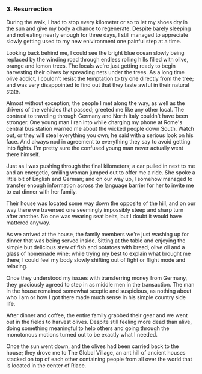### 3. Resurrection
During the walk, I had to stop every kilometer or so to let my shoes dry in the sun and give my body a chance to regenerate. Despite barely sleeping and not eating nearly enough for three days, I still managed to appreciate slowly getting used to my new enivironment one painful step at a time.

Looking back behind me, I could see the bright blue ocean slowly being replaced by the winding road through endless rolling hills filled with olive, orange and lemon trees. The locals we're just getting ready to begin harvesting their olives by spreading nets under the trees. As a long time olive addict, I couldn't resist the temptation to try one directly from the tree; and was very disappointed to find out that they taste awful in their natural state.

Almost without exception; the people I met along the way, as well as the drivers of the vehicles that passed; greeted me like any other local. The contrast to traveling through Germany and North Italy couldn't have been stronger. One young man I ran into while charging my phone at Rome's central bus station warned me about the wicked people down South. Watch out, or they will steal everything you own; he said with a serious look on his face. And always nod in agreement to everything they say to avoid getting into fights. I'm pretty sure the confused young man never actually went there himself.

Just as I was pushing through the final kilometers; a car pulled in next to me and an energetic, smiling woman jumped out to offer me a ride. She spoke a little bit of English and German; and on our way up, I somehow managed to transfer enough information across the language barrier for her to invite me to eat dinner with her family.

Their house was located some way down the opposite of the hill, and on our way there we traversed one seemingly impossibly steep and sharp turn after another. No one was wearing seat belts, but I doubt it would have mattered anyway.

As we arrived at the house, the family members we're just washing up for dinner that was being served inside. Sitting at the table and enjoying the simple but delicious stew of fish and potatoes with bread, olive oil and a glass of homemade wine; while trying my best to explain what brought me there; I could feel my body slowly shifting out of fight or flight mode and relaxing.

Once they understood my issues with transferring money from Germany, they graciously agreed to step in as middle men in the transaction. The man in the house remained somewhat sceptic and suspicious, as nothing about who I am or how I got there made much sense in his simple country side life.

After dinner and coffee, the entire family grabbed their gear and we went out in the fields to harvest olives. Despite still feeling more dead than alive, doing something meaningful to help others and going through the monotonous motions turned out to be exactly what I needed.

Once the sun went down, and the olives had been carried back to the house; they drove me to The Global Village, an ant hill of ancient houses stacked on top of each other containing people from all over the world that is located in the center of Riace.